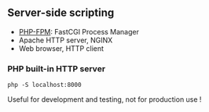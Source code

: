 ## Server-side scripting

- [PHP-FPM](https://php-fpm.org/): FastCGI Process Manager
- Apache HTTP server, NGINX
- Web browser, HTTP client

### PHP built-in HTTP server

```
php -S localhost:8000
```

Useful for development and testing, not for production use !
